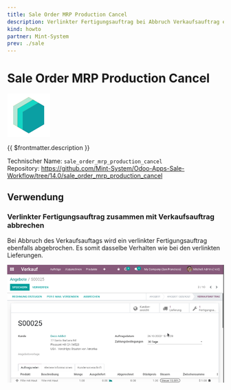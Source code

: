 ```yaml
---
title: Sale Order MRP Production Cancel
description: Verlinkter Fertigungsauftrag bei Abbruch Verkaufsauftrag ebenfalls abbrechen.
kind: howto
partner: Mint-System
prev: ./sale
---
```


# Sale Order MRP Production Cancel

![icon_oms_box](attachments/icons_odoo_mint_system.png)

{{ $frontmatter.description }}

Technischer Name: `sale_order_mrp_production_cancel`\
Repository: <https://github.com/Mint-System/Odoo-Apps-Sale-Workflow/tree/14.0/sale_order_mrp_production_cancel>

## Verwendung

### Verlinkter Fertigungsauftrag zusammen mit Verkaufsauftrag abbrechen

Bei Abbruch des Verkaufsauftags wird ein verlinkter Fertigungsauftrag ebenfalls abgebrochen. Es somit dasselbe Verhalten wie bei den verlinkten Lieferungen.

![Sale Order MRP Production Cancel](attachments/Sale%20Order%20MRP%20Production%20Cancel.gif)
